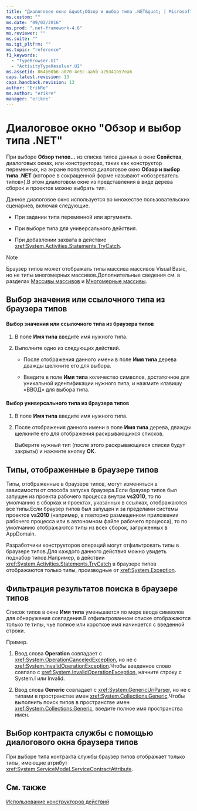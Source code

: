 ```yaml
---
title: "Диалоговое окно &quot;Обзор и выбор типа .NET&quot; | Microsoft Docs"
ms.custom: ""
ms.date: "09/02/2016"
ms.prod: ".net-framework-4.6"
ms.reviewer: ""
ms.suite: ""
ms.tgt_pltfrm: ""
ms.topic: "reference"
f1_keywords: 
  - "TypeBrowser.UI"
  - "ActivityTypeResolver.UI"
ms.assetid: 864b60b6-a070-4e5c-aa5b-a25341b57ea6
caps.latest.revision: 13
caps.handback.revision: 13
author: "ErikRe"
ms.author: "erikre"
manager: "erikre"
---
```

# Диалоговое окно &quot;Обзор и выбор типа .NET&quot;
При выборе **Обзор типов…** из списка типов данных в окне **Свойства**, диалоговых окнах, или конструкторах, таких как конструктор переменных, на экране появляется диалоговое окно **Обзор и выбор типа .NET** \(которое в сокращенной форме называют «обозреватель типов»\).В этом диалоговом окне из представления в виде дерева сборок и проектов можно выбрать тип.  
  
 Данное диалоговое окно используется во множестве пользовательских сценариев, включая следующие.  
  
-   При задании типа переменной или аргумента.  
  
-   При выборе типа для универсального действия.  
  
-   При добавлении захвата в действие <xref:System.Activities.Statements.TryCatch>.  
  
> [!NOTE]
>  Браузер типов может отображать типы массива массивов Visual Basic, но не типы многомерных массивов.Дополнительные сведения см. в разделах [Массивы массивов](http://go.microsoft.com/fwlink/?LinkId=195226) и [Многомерные массивы](http://go.microsoft.com/fwlink/?LinkId=195227).  
  
## Выбор значения или ссылочного типа из браузера типов  
  
#### Выбор значения или ссылочного типа из браузера типов  
  
1.  В поле **Имя типа** введите имя нужного типа.  
  
2.  Выполните одно из следующих действий.  
  
    -   После отображения данного имени в поле **Имя типа** дерева дважды щелкните его для выбора.  
  
    -   Введите в поле **Имя типа** количество символов, достаточное для уникальной идентификации нужного типа, и нажмите клавишу «ВВОД» для выбора типа.  
  
#### Выбор универсального типа из браузера типов  
  
1.  В поле **Имя типа** введите имя нужного типа.  
  
2.  После отображения данного имени в поле **Имя типа** дерева, дважды щелкните его для отображения раскрывающихся списков.  
  
     Выберите нужный тип \(после этого раскрывающиеся списки будут закрыты\) и нажмите кнопку **ОК**.  
  
## Типы, отображенные в браузере типов  
 Типы, отображенные в браузере типов, могут изменяться в зависимости от способа запуска браузера.Если браузер типов был запущен из проекта рабочего процесса внутри **vs2010**, то по умолчанию в сборках и проектах, указанных в ссылках, отображаются все типы.Если браузер типов был запущен и за пределами системы проектов **vs2010** \(например, в повторно размещенном приложении рабочего процесса или в автономном файле рабочего процесса\), то по умолчанию отображаются типы из всех сборок, загруженных в AppDomain.  
  
 Разработчики конструкторов операций могут отфильтровать типы в браузере типов.Для каждого данного действия можно увидеть поднабор типов.Например, в действии <xref:System.Activities.Statements.TryCatch> в браузере типов отображаются только типы, производные от <xref:System.Exception>.  
  
## Фильтрация результатов поиска в браузере типов  
 Список типов в окне **Имя типа** уменьшается по мере ввода символов для обнаружения совпадения.В отфильтрованном списке отображаются только те типы, чье полное или короткое имя начинается с введенной строки.  
  
 Пример.  
  
1.  Ввод слова **Operation** совпадает с <xref:System.OperationCanceledException>, но не с <xref:System.InvalidOperationException>.Чтобы введенное слово совпало с <xref:System.InvalidOperationException>, начните строку с System.I или Invalid.  
  
2.  Ввод слова **Generic** совпадает с <xref:System.GenericUriParser>, но не с типами в пространстве имен <xref:System.Collections.Generic>.Чтобы выполнить поиск типов в пространстве имен <xref:System.Collections.Generic>, введите полное имя пространства имен.  
  
## Выбор контракта службы с помощью диалогового окна браузера типов  
 При выборе типа контракта службы браузер типов отображает только типы, имеющие атрибут <xref:System.ServiceModel.ServiceContractAttribute>.  
  
## См. также  
 [Использование конструкторов действий](../workflow-designer/using-the-activity-designers.md)